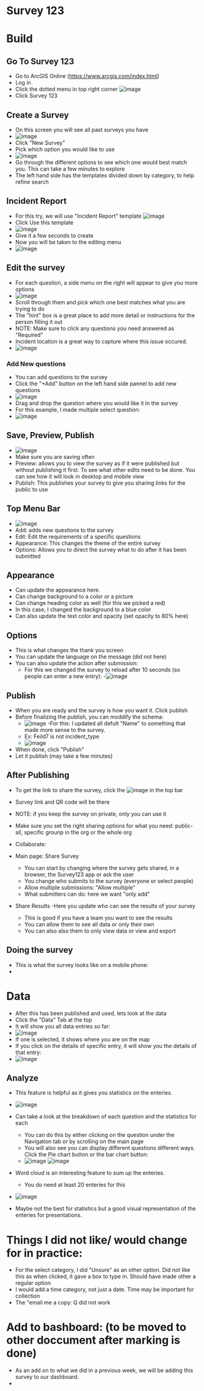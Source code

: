 # Survey 123
# Build
## Go To Survey 123
- Go to ArcGIS Online (https://www.arcgis.com/index.html)
- Log in
- Click the dotted menu in top right corner ![image](https://github.com/kaylaoneill/geom99/assets/146447016/09fbdaf5-7f05-4725-ba5b-2ce8f1e55b37)
- Click Survey 123

## Create a Survey
- On this screen you will see all past surveys you have
- ![image](https://github.com/kaylaoneill/geom99/assets/146447016/cd2cb02f-0de2-4d14-b5fd-eb2a75072f69)
- Click "New Survey"
- Pick which option you would like to use
- ![image](https://github.com/kaylaoneill/geom99/assets/146447016/45b32252-3bb5-4990-9658-3e5b806d5ff1)
-  Go through the different options to see which one would best match you. This can take a few minutes to explore
-  The left hand side has the templates divided down by category, to help refine search

## Incident Report
- For this try, we will use "Incident Report" template ![image](https://github.com/kaylaoneill/geom99/assets/146447016/2b4e6bca-4c19-4587-9ab7-45c3e24133c0)
- Click Use this template
- ![image](https://github.com/kaylaoneill/geom99/assets/146447016/63f90555-dba1-4e12-ba2d-0554690b9dea)
- Give it a few seconds to create
- Now you will be taken to the editing menu
- ![image](https://github.com/kaylaoneill/geom99/assets/146447016/e8e8011d-80b9-426c-9321-a31be8b11158)

## Edit the survey
- For each question, a side menu on the right will appear to give you more options
- ![image](https://github.com/kaylaoneill/geom99/assets/146447016/20ac33f7-20b1-4011-9cf6-2a4b82f03d36)
- Scroll through them and pick which one best matches what you are trying to do
- The "hint" box is a great place to add more detail or instructions for the person filling it out
- NOTE: Make sure to click any questions you need answered as "Required"
- Incident location is a great way to capture where this issue occured.
- ![image](https://github.com/kaylaoneill/geom99/assets/146447016/d11b198b-1584-41b4-8c9e-b8c715bb4dc4)
### Add New questions
- You can add questions to the survey 
- Click the "+Add" button on the left hand side pannel to add new questions
- ![image](https://github.com/kaylaoneill/geom99/assets/146447016/16990a0a-cc75-4498-a3f5-854fdf6012d5)
- Drag and drop the question where you would like it in the survey
- For this example, I made multiple select question:
- ![image](https://github.com/kaylaoneill/geom99/assets/146447016/42e0c2c2-cab6-48c2-9ecf-877c8f47c608)

## Save, Preview, Publish
- ![image](https://github.com/kaylaoneill/geom99/assets/146447016/276f53dd-96ac-481d-982a-c915a23d4373)
- Make sure you are saving often
- Preview: allows you to view the survey as if it were published but without publishing it first. To see what other edits need to be done. You can see how it will look in desktop and mobile view 
- Publish: This publishes your survey to give you sharing links for the public to use 

## Top Menu Bar
- ![image](https://github.com/kaylaoneill/geom99/assets/146447016/40c48dcf-ea53-49ef-85f4-4801392d6b19)
- Add: adds new questions to the survey
- Edit: Edit the requirements of a specific questions
- Appearance: This changes the theme of the entire survey
- Options: Allows you to direct the survey what to do after it has been submitted

## Appearance
- Can update the appearance here.
- Can change background to a color or a picture
- Can change heading color as well (for this we picked a red)
- In this case, I changed the background to a blue color
- Can also update the text color and opacity (set opacity to 80% here)
## Options
- This is what changes the thank you screen
- You can update the language on the message (did not here)
- You can also update the action after submission:
  - For this we changed the survey to reload after 10 seconds (so people can enter a new entry):
  -![image](https://github.com/kaylaoneill/geom99/assets/146447016/61adeaba-7b11-4ffd-8727-ce2c0353a3bb)

## Publish
- When you are ready and the survey is how you want it. Click publish
- Before finalizing the publish, you can moddify the schema:
  - ![image](https://github.com/kaylaoneill/geom99/assets/146447016/0b04062a-1bb6-49b3-b185-dd2ce76c1a0a)
-For this: I updated all defult "Name" to something that made more sense to the survey.
  - Ex: Feild7 is not incident_type
  - ![image](https://github.com/kaylaoneill/geom99/assets/146447016/b965a4ea-4b46-4abb-b8d5-5d9d15668a04)
- When done, click "Publish"
- Let it publish (may take a few minutes)

## After Publishing
- To get the link to share the survey, click the ![image](https://github.com/kaylaoneill/geom99/assets/146447016/9d0591e6-1e65-479a-8fd7-7e00c47fcec9) in the top bar
- Survey link and QR code will be there
- NOTE: if you keep the survey on private, only you can use it
- Make sure you set the right sharing options for what you need: public- all, specific grounp in the org or the whole org

- Collaborate:
- Main page: Share Survey
  - You can start by changing where the survey gets shared, in a browser, the Survey123 app or ask the user 
  - You change who submits to the survey (everyone or select people)
  - Allow multiple submissions: "Allow multiple"
  - What submitters can do: here we want "only add"
- Share Results
  -Here you update who can see the results of your survey
  - This is good if you have a team you want to see the results
  - You can allow them to see all data or only their own
  - You can also also them to only view data or view and export
## Doing the survey
- This is what the survey looks like on a mobile phone:
- 
# Data 
- After this has been published and used, lets look at the data 
- Click the "Data" Tab at the top
- It will show you all data entries so far:
- ![image](https://github.com/kaylaoneill/geom99/assets/146447016/ce8b22e0-2c73-4b25-ade3-1f9382971be6)
- If one is selected, it shows where you are on the map 
- If you click on the details of specific entry, it will show you the details of that entry:
- ![image](https://github.com/kaylaoneill/geom99/assets/146447016/b6adf93e-bac6-45e0-9113-43836608a7bc)

## Analyze
- This feature is helpful as it gives you statistics on the enteries.
- ![image](https://github.com/kaylaoneill/geom99/assets/146447016/cf357d54-0325-4dc3-b6c8-d5350ec4f9ff)
- Can take a look at the breakdown of each question and the statistics for each
  - You can do this by either clicking on the question under the Navigation tab or by scrolling on the main page
  - You will also see you can display different questions different ways. Click the Pie chart button or the bar chart button:
  - ![image](https://github.com/kaylaoneill/geom99/assets/146447016/ca4267f6-48c3-4765-b8e5-3fc8845d0dea) ![image](https://github.com/kaylaoneill/geom99/assets/146447016/5ff3ab68-dbcc-4d46-ac94-a6375223aa17)

- Word cloud is an interesting feature to sum up the enteries.
  - You do need at least 20 enteries for this 
- ![image](https://github.com/kaylaoneill/geom99/assets/146447016/73958dd4-d9ba-43d2-ac52-81244c93b3fc)
- Maybe not the best for statistics but a good visual representation of the enteries for presentations.

# Things I did not like/ would change for in practice:
- For the select category, I did "Unsure" as an other option. Did not like this as when clicked, it gave a box to type in. Should have made other a regular option
- I would add a time category, not just a date. Time may be important for collection
- The "email me a copy: Q did not work

# Add to bashboard: (to be moved to other doccument after marking is done)
- As an add on to what we did in a previous week, we will be adding this survey to our dashboard.
- 
